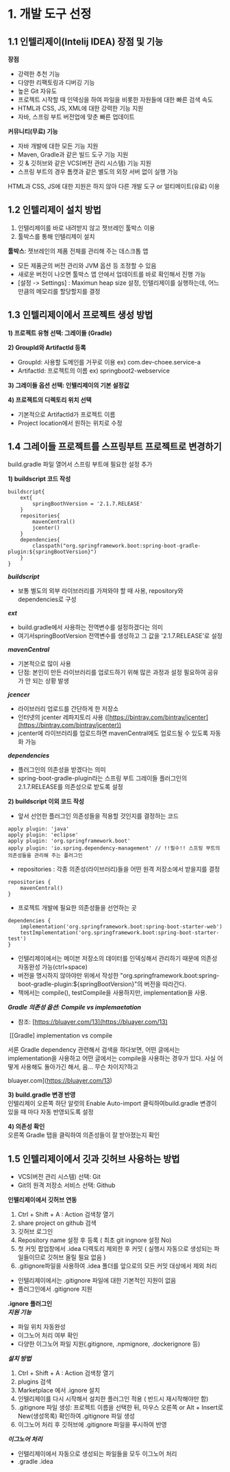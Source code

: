 # 1. 개발 도구 선정

## 1.1 인텔리제이(Intelij IDEA) 장점 및 기능

**장점**

-   강력한 추천 기능
-   다양한 리팩토링과 디버깅 기능
-   높은 Git 자유도
-   프로젝트 시작할 때 인덱싱을 하여 파일을 비롯한 자원들에 대한 빠른 검색 속도
-   HTML과 CSS, JS, XML에 대한 강력한 기능 지원
-   자바, 스프링 부트 버전업에 맞춘 빠른 업데이트

**커뮤니티(무료) 기능**

-   자바 개발에 대한 모든 기능 지원
-   Maven, Gradle과 같은 빌드 도구 기능 지원
-   깃 & 깃허브와 같은 VCS(버전 관리 시스템) 기능 지원
-   스프링 부트의 경우 톰캣과 같은 별도의 외장 서버 없이 실행 가능

HTML과 CSS, JS에 대한 지원은 하지 않아 다른 개발 도구 or 얼티메이트(유료) 이용

## 1.2 인텔리제이 설치 방법

1) 인텔리제이를 바로 내려받지 않고 젯브레인 툴박스 이용  
2) 툴박스를 통해 인텔리제이 설치

**툴박스**: 젯브레인의 제품 전체를 관리해 주는 데스크톱 앱

-   모든 제품군의 버전 관리와 JVM 옵션 등 조정할 수 있음
-   새로운 버전이 나오면 툴박스 앱 안에서 업데이트를 바로 확인해서 진행 가능
-   [설정 -> Settings] : Maximun heap size 설정, 인텔리제이를 실행하는데, 어느 만큼의 메모리를 할당할지를 결정

## 1.3 인텔리제이에서 프로젝트 생성 방법

**1) 프로젝트 유형 선택: 그레이들 (Gradle)**

**2) GroupId와 ArtifactId 등록**

-   GroupId: 사용할 도메인를 거꾸로 이용 ex) com.dev-choee.service-a
-   ArtifactId: 프로젝트의 이름 ex) springboot2-webservice

**3) 그레이들 옵션 선택: 인텔리제이의 기본 설정값**

**4) 프로젝트의 디렉토리 위치 선택**

-   기본적으로 ArtifactId가 프로젝트 이름
-   Project location에서 원하는 위치로 수정

## 1.4 그레이들 프로젝트를 스프링부트 프로젝트로 변경하기

build.gradle 파일 열어서 스프링 부트에 필요한 설정 추가

**1) buildscript 코드 작성**

```
buildscript{ 
    ext{ 
        springBoothVersion = '2.1.7.RELEASE' 
    }
    repositories{
        mavenCentral()
        jcenter() 
    }
    dependencies{  
        classpath("org.springframework.boot:spring-boot-gradle-plugin:${springBootVersion}")        
    }
}
```

**_buildscript_**

-   보통 별도의 외부 라이브러리를 가져와야 할 때 사용, repository와 dependencies로 구성

**_ext_**

-   build.gradle에서 사용하는 전역변수를 설정하겠다는 의미
-   여기서springBootVersion 전역변수를 생성하고 그 값을 '2.1.7.RELEASE'로 설정

**_mavenCentral_**

-   기본적으로 많이 사용
-   단점: 본인이 만든 라이브러리를 업로드하기 위해 많은 과정과 설정 필요하여 공유가 안 되는 상황 발생

**_jcencer_**

-   라이브러리 업로드를 간단하게 한 저장소
-   인터넷의 jcenter 레파지토리 사용 ([https://bintray.com/bintray/jcenter](https://bintray.com/bintray/jcenter))
-   jcenter에 라이브러리를 업로드하면 mavenCentral에도 업로드될 수 있도록 자동화 가능

**_dependencies_**

-   플러그인의 의존성을 받겠다는 의미
-   spring-boot-gradle-plugin라는 스프링 부트 그레이들 플러그인의 2.1.7.RELEASE를 의존성으로 받도록 설정

**2) buildscript 이외 코드 작성**

-   앞서 선언한 플러그인 의존성들을 적용할 것인지를 결정하는 코드

```
apply plugin: 'java' 
apply plugin: 'eclipse' 
apply plugin: 'org.springframework.boot' 
apply plugin: 'io.spring.dependency-management' // !!필수!! 스프링 부트의 의존성들을 관리해 주는 플러그인
```

-   repositories : 각종 의존성(라이브러리)들을 어떤 원격 저장소에서 받을지를 결정

```
repositories { 
	mavenCentral() 
}
```

-   프로젝트 개발에 필요한 의존성들을 선언하는 곳

```
dependencies { 
	implementation('org.springframework.boot:spring-boot-starter-web') 
	testImplementation('org.springframework.boot:spring-boot-starter-test') 
}
```

-   인텔리제이에서는 메이븐 저장소의 데이터를 인덱싱해서 관리하기 때문에 의존성 자동완성 가능(ctrl+space)
-   버전을 명시하지 않아야만 위에서 작성한 "org.springframework.boot:spring-boot-gradle-plugin:${springBootVersion}"의 버전을 따라간다.
-   책에서는 compile(), testCompile을 사용하지만, implementation을 사용.

**_Gradle 의존성 옵션: Compile vs implemaetation_**

-   참조: [https://bluayer.com/13](https://bluayer.com/13)

 [\[Gradle\] implementation vs compile

서론 Gradle dependency 관련해서 검색을 하다보면, 어떤 글에서는 implementation을 사용하고 어떤 글에서는 compile을 사용하는 경우가 있다. 사실 어떻게 사용해도 돌아가긴 해서, 음... 무슨 차이지?하고

bluayer.com](https://bluayer.com/13)

**3) build.gradle 변경 반영**  
인텔리제이 오른쪽 하단 알럿의 Enable Auto-import 클릭하여build.gradle 변경이 있을 때 마다 자동 반영되도록 설정

**4) 의존성 확인**  
오른쪽 Gradle 탭을 클릭하여 의존성들이 잘 받아졌는지 확인

## 1.5 인텔리제이에서 깃과 깃허브 사용하는 방법

-   VCS(버전 관리 시스템) 선택: Git
-   Git의 원격 저장소 서비스 선택: Github

**인텔리제이에서 깃허브 연동**

1) Ctrl + Shift + A : Action 검색창 열기  
2) share project on github 검색  
3) 깃허브 로그인  
4) Repository name 설정 후 등록 ( 최초 git ingnore 설정 No)  
5) 첫 커밋 팝업창에서 .idea 디렉토리 제외한 후 커밋 ( 실행시 자동으로 생성되는 파일들이므로 깃허브 올릴 필요 없음 )  
6) .gitignore파일을 사용하여 .idea 폴더를 앞으로의 모든 커밋 대상에서 제외 처리

-   인텔리제이에서는 .gitignore 파일에 대한 기본적인 지원이 없음
-   플러그인에서 .gitignore 지원

**.ignore 플러그인  
_지원 기능_**

-   파일 위치 자동완성
-   이그노어 처리 여부 확인
-   다양한 이그노어 파일 지원(.gitignore, .npmignore, .dockerignore 등)

_**설치 방법**_

1) Ctrl + Shift + A : Action 검색창 열기  
2) plugins 검색  
3) Marketplace 에서 .ignore 설치  
4) 인텔리제이를 다시 시작해서 설치한 플러그인 적용 ( 반드시 재시작해야만 함)  
5) .gitignore 파일 생성: 프로젝트 이름을 선택한 뒤, 마우스 오른쪽 or Alt + Insert로 New(생성목록) 확인하여 .gitignore 파일 생성  
6) 이그노어 처리 후 깃허브에 .gitignore 파일을 푸시하여 반영

**_이그노어 처리_**

-   인텔리제이에서 자동으로 생성되는 파일들을 모두 이그노어 처리
-   .gradle .idea
